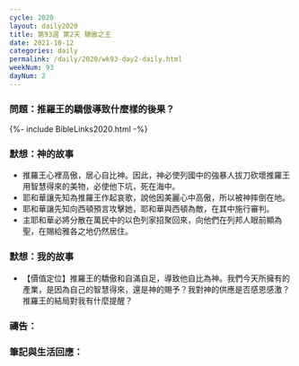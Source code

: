 ```yaml
---
cycle: 2020
layout: daily2020
title: 第93週 第2天 驕傲之王
date: 2021-10-12
categories: daily
permalink: /daily/2020/wk93-day2-daily.html
weekNum: 93
dayNum: 2
---
```


### 問題：推羅王的驕傲導致什麼樣的後果？

{%- include BibleLinks2020.html -%}

### 默想：神的故事
+ 推羅王心裡高傲，居心自比神。因此，神必使列國中的強暴人拔刀砍壞推羅王用智慧得來的美物，必使他下坑，死在海中。
+ 耶和華讓先知為推羅王作起哀歌，說他因美麗心中高傲，所以被神摔倒在地。
+ 耶和華讓先知向西頓預言攻擊她，耶和華與西頓為敵，在其中施行審判。
+ 主耶和華必將分散在萬民中的以色列家招聚回來，向他們在列邦人眼前顯為聖，在賜給雅各之地仍然居住。

### 默想：我的故事
+ 【價值定位】推羅王的驕傲和自滿自足，導致他自比為神。我們今天所擁有的產業，是因為自己的智慧得來，還是神的賜予？我對神的供應是否感恩感激？推羅王的結局對我有什麼提醒？

### 禱告：

### 筆記與生活回應：
